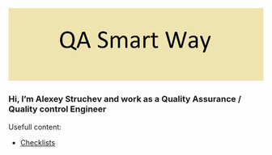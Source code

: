 ![Header](https://github.com/AlexeyStruchev/AlexeyStruchev/blob/main/assets/logo.png)

### Hi, I’m Alexey Struchev and work as a Quality Assurance / Quality control Engineer
Usefull content:
- [Checklists](https://github.com/AlexeyStruchev/checklists.git)
